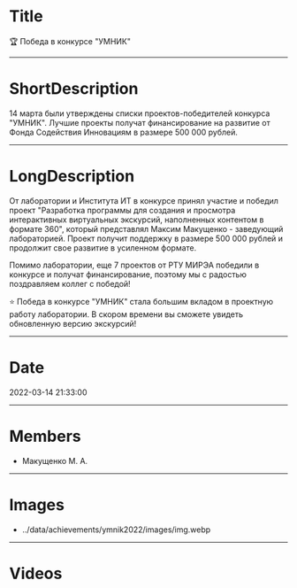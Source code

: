 # Title

🏆 Победа в конкурсе "УМНИК"

---

# ShortDescription

14 марта были утверждены списки проектов-победителей конкурса "УМНИК". Лучшие проекты получат финансирование на развитие от Фонда Содействия Инновациям в размере 500 000 рублей.

---

# LongDescription

От лаборатории и Института ИТ в конкурсе принял участие и победил проект "Разработка программы для создания и просмотра интерактивных виртуальных экскурсий, наполненных контентом в формате 360", который представлял Максим Макущенко - заведующий лабораторией. Проект получит поддержку в размере 500 000 рублей и продолжит свое развитие в усиленном формате.

Помимо лаборатории, еще 7 проектов от РТУ МИРЭА победили в конкурсе и получат финансирование, поэтому мы с радостью поздравляем коллег с победой!

⭐ Победа в конкурсе "УМНИК" стала большим вкладом в проектную работу лаборатории. В скором времени вы сможете увидеть обновленную версию экскурсий!

---

# Date

2022-03-14 21:33:00

---

# Members

- Макущенко М. А.

---

# Images

- ../data/achievements/ymnik2022/images/img.webp

---

# Videos

